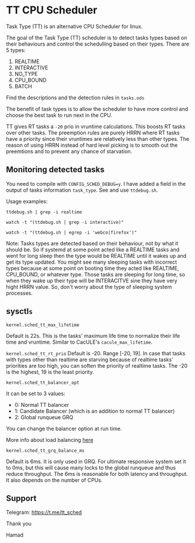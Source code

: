 # TT CPU Scheduler

Task Type (TT) is an alternative CPU Scheduler for linux.

The goal of the Task Type (TT) scheduler is to detect
tasks types based on their behaviours and control the schedulling
based on their types. There are 5 types:
1. REALTIME
2. INTERACTIVE
3. NO_TYPE
4. CPU_BOUND
5. BATCH

Find the descriptions and the detection rules in `tasks.ods`

The benefit of task types is to allow the scheduler to have
more control and choose the best task to run next in the CPU.

TT gives RT tasks a `-20` prio in vruntime calculations. This boosts RT
tasks over other tasks. The preemption rules are purely HRRN where RT tasks
have a priority since their vruntimes are relatively less than other types.
The reason of using HRRN instead of hard level picking is to smooth out the
preemtions and to prevent any chance of starvation.

## Monitoring detected tasks
You need to compile with `CONFIG_SCHED_DEBUG=y`. I have added a field in the
output of tasks information `task_type`. See and use `ttdebug.sh`.

Usage examples:

`ttdebug.sh | grep -i realtime`

`watch -t "(ttdebug.sh | grep -i interactive)"`

`watch -t "(ttdebug.sh | egrep -i 'webco|firefox')"`


Note: Tasks types are detected based on their behaviour, not by what it should
be. So if systemd at some point acted like a REALTIME tasks and went for long sleep
then the type would be REALTIME until it wakes up and get its type updated.
You might see many sleeping tasks with incorrect types
because at some point on booting time they acted like REALTIME, CPU_BOUND, or
whatever type. Those tasks are sleeping for long time, so when they wake up their
type will be INTERACITVE sine they have very hight HRRN value. So, don't worry
about the type of sleeping system processes.


## sysctl`s`
`kernel.sched_tt_max_lifetime`

Default is 22s. This is the tasks' maximum life time to normalize their life
time and vruntime. Similar to CacULE's `cacule_max_lifetime`.


`kernel.sched_tt_rt_prio`
Default is -20. Range [-20, 19]. In case that tasks with types other than realtime
are starving because of realtime tasks' priorities are too high, you can soften
the priority of realtime tasks. The -20 is the highest, 19 is the least priority.


`kernel.sched_tt_balancer_opt`

It can be set to 3 values:

- 0: Normal TT balancer
- 1: Candidate Balancer (which is an addition to normal TT balancer)
- 2: Global runqueue GRQ

You can change the balancer option at run time.

More info about load balancing [here](https://github.com/hamadmarri/TT-CPU-Scheduler/issues/12)


`kernel.sched_tt_grq_balance_ms`

Default is 6ms. It is only used in GRQ. For ultimate responsive system set it to 0ms, but this will
cause many locks to the global runqueue and thus reduce throughput. The 6ms is reasonable for both
latency and throughput. It also depends on the number of CPUs.



## Support
Telegram: https://t.me/tt_sched

Thank you

Hamad

